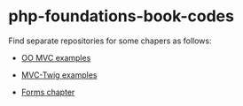 # php-foundations-book-codes

Find separate repositories for some chapers as follows:

- [OO MVC examples](https://github.com/dr-matt-smith/php-foundations-book-codes-oo-mvc)

- [MVC-Twig examples](https://github.com/dr-matt-smith/php-foundations-book-codes-mvc-twig)

- [Forms chapter](https://github.com/dr-matt-smith/php-foundations-book-codes-forms)

